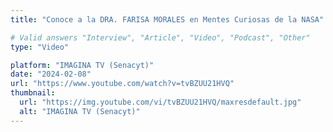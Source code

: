 ```yaml
---
title: "Conoce a la DRA. FARISA MORALES en Mentes Curiosas de la NASA"

# Valid answers "Interview", "Article", "Video", "Podcast", "Other"
type: "Video"

platform: "IMAGINA TV (Senacyt)"
date: "2024-02-08"
url: "https://www.youtube.com/watch?v=tvBZUU21HVQ"
thumbnail:
  url: "https://img.youtube.com/vi/tvBZUU21HVQ/maxresdefault.jpg"
  alt: "IMAGINA TV (Senacyt)"
---
```

